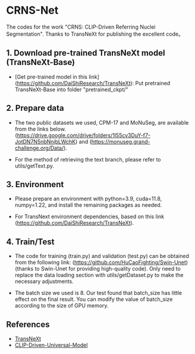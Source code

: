 # CRNS-Net
The codes for the work "CRNS: CLIP-Driven Referring Nuclei Segmentation". 
Thanks to TransNeXt for publishing the excellent code。
## 1. Download pre-trained TransNeXt model (TransNeXt-Base)
* [Get pre-trained model in this link] (https://github.com/DaiShiResearch/TransNeXt): Put pretrained TransNeXt-Base into folder "pretrained_ckpt/"

## 2. Prepare data

- The two public datasets we used, CPM-17 and MoNuSeg, are available from the links below.  (https://drive.google.com/drive/folders/1l55cv3DuY-f7-JotDN7N5nbNnjbLWchK) and (https://monuseg.grand-challenge.org/Data/). 

- For the method of retrieving the text branch, please refer to utils/getText.py.

## 3. Environment

- Please prepare an environment with python=3.9, cuda=11.8, numpy=1.22, and install the remaining packages as needed.

- For TransNext environment dependencies, based on this link (https://github.com/DaiShiResearch/TransNeXt).

## 4. Train/Test

- The code for training (train.py) and validation (test.py) can be obtained from the following link: (https://github.com/HuCaoFighting/Swin-Unet) (thanks to Swin-Unet for providing high-quality code). Only need to replace the data loading section with utils/getDataset.py to make the necessary adjustments.

- The batch size we used is 8.  Our test found that batch_size has little effect on the final result. You can modify the value of batch_size according to the size of GPU memory.


## References
* [TransNeXt](https://github.com/DaiShiResearch/TransNeXt)
* [CLIP-Driven-Universal-Model](https://github.com/ljwztc/CLIP-Driven-Universal-Model)




